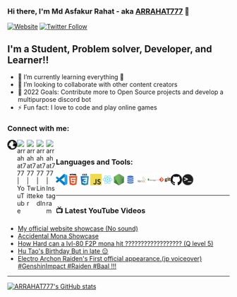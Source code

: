 ### Hi there, I'm Md Asfakur Rahat - aka [ARRAHAT777][website] 👋 

[![Website](https://img.shields.io/website?label=arrahat777gaming.com&style=for-the-badge&url=https%3A%2F%2Farrahat777gaming.000webhostapp.com/)](https://ar-rahat.github.io/arrahat777gaming/)
[![Twitter Follow](https://img.shields.io/twitter/follow/arrahat777?color=1DA1F2&logo=twitter&style=for-the-badge)](https://twitter.com/intent/follow?original_referer=https%3A%2F%2Fgithub.com%2Farrahat777&screen_name=arrahat777)

## I'm a Student, Problem solver, Developer, and Learner!!

- 🌱 I’m currently learning everything 🤣
- 👯 I’m looking to collaborate with other content creators
- 🥅 2022 Goals: Contribute more to Open Source projects and develop a multipurpose discord bot
- ⚡ Fun fact: I love to code and play online games

### Connect with me:

[<img align="left" alt="arrahat777.com" width="22px" src="https://raw.githubusercontent.com/iconic/open-iconic/master/svg/globe.svg" />][website]
[<img align="left" alt="arrahat777 | YouTube" width="22px" src="https://cdn.jsdelivr.net/npm/simple-icons@v3/icons/youtube.svg" />][youtube]
[<img align="left" alt="arrahat777 | Twitter" width="22px" src="https://cdn.jsdelivr.net/npm/simple-icons@v3/icons/twitter.svg" />][twitter]
[<img align="left" alt="arrahat777 | LinkedIn" width="22px" src="https://cdn.jsdelivr.net/npm/simple-icons@v3/icons/linkedin.svg" />][linkedin]
[<img align="left" alt="arrahat777 | Instagram" width="22px" src="https://cdn.jsdelivr.net/npm/simple-icons@v3/icons/instagram.svg" />][instagram]

<br />

### Languages and Tools:

[<img align="left" alt="Visual Studio Code" width="26px" src="https://raw.githubusercontent.com/github/explore/80688e429a7d4ef2fca1e82350fe8e3517d3494d/topics/visual-studio-code/visual-studio-code.png" />][Vscode]
[<img align="left" alt="HTML5" width="26px" src="https://raw.githubusercontent.com/github/explore/80688e429a7d4ef2fca1e82350fe8e3517d3494d/topics/html/html.png" />][HTML5]
[<img align="left" alt="CSS3" width="26px" src="https://raw.githubusercontent.com/github/explore/80688e429a7d4ef2fca1e82350fe8e3517d3494d/topics/css/css.png" />][CSS3]
[<img align="left" alt="JavaScript" width="26px" src="https://raw.githubusercontent.com/github/explore/80688e429a7d4ef2fca1e82350fe8e3517d3494d/topics/javascript/javascript.png" />][JS]
[<img align="left" alt="React" width="26px" src="https://raw.githubusercontent.com/github/explore/80688e429a7d4ef2fca1e82350fe8e3517d3494d/topics/react/react.png" />][Reactjs]
[<img align="left" alt="Node.js" width="26px" src="https://raw.githubusercontent.com/github/explore/80688e429a7d4ef2fca1e82350fe8e3517d3494d/topics/nodejs/nodejs.png" />][Nodejs]
[<img align="left" alt="SQL" width="26px" src="https://raw.githubusercontent.com/github/explore/80688e429a7d4ef2fca1e82350fe8e3517d3494d/topics/sql/sql.png" />][SQL]
[<img align="left" alt="MySQL" width="26px" src="https://raw.githubusercontent.com/github/explore/80688e429a7d4ef2fca1e82350fe8e3517d3494d/topics/mysql/mysql.png" />][MySql]
[<img align="left" alt="MongoDB" width="26px" src="https://raw.githubusercontent.com/github/explore/80688e429a7d4ef2fca1e82350fe8e3517d3494d/topics/mongodb/mongodb.png" />][MongoDB]
[<img align="left" alt="Git" width="26px" src="https://raw.githubusercontent.com/github/explore/80688e429a7d4ef2fca1e82350fe8e3517d3494d/topics/git/git.png" />][Git]
[<img align="left" alt="GitHub" width="26px" src="https://raw.githubusercontent.com/github/explore/78df643247d429f6cc873026c0622819ad797942/topics/github/github.png" />][Github]
[<img align="left" alt="Terminal" width="26px" src="https://raw.githubusercontent.com/github/explore/80688e429a7d4ef2fca1e82350fe8e3517d3494d/topics/terminal/terminal.png" />][Terminal]

<br />
<br />

---

### 📺 Latest YouTube Videos

<!-- YOUTUBE:START -->
- [My official website showcase &lpar;No sound&rpar;](https://www.youtube.com/watch?v=-HNXwTptMYA)
- [Accidental Mona Showcase](https://www.youtube.com/watch?v=aqcmhLzyPlY)
- [How Hard can a lvl-80 F2P mona hit ?????????????????? &lpar;Q level 5&rpar;](https://www.youtube.com/watch?v=Zvz8DXJxNZ8)
- [Hu Tao&#39;s Birthday But in late 😑](https://www.youtube.com/watch?v=fhO4yYRZOTQ)
- [Electro Archon Raiden&#39;s First official appearance.&lpar;jp voiceover&rpar; #GenshinImpact #Raiden #Baal !!!](https://www.youtube.com/watch?v=dUd4fvTjwRQ)
<!-- YOUTUBE:END -->

---

[![ARRAHAT777's GitHub stats](https://github-readme-stats.vercel.app/api?username=AR-Rahat&count_private=true&show_icons=true&theme=tokyonight)][linkedin]

[website]: https://ar-rahat.github.io/arrahat777gaming/
[twitter]: https://twitter.com/arrahat777
[youtube]: https://www.youtube.com/channel/UCn0UHBcjhD7yKU6Nx77s9DQ
[instagram]: https://www.instagram.com/arrahat7/
[linkedin]: https://www.linkedin.com/in/arrahat777/
[Vscode]: https://code.visualstudio.com/download
[HTML5]: https://en.wikipedia.org/wiki/HTML5
[CSS3]: https://en.wikipedia.org/wiki/CSS
[JS]: https://en.wikipedia.org/wiki/JavaScript
[Reactjs]: https://reactjs.org/
[Nodejs]: https://nodejs.org/en/download/
[SQL]: https://en.wikipedia.org/wiki/SQL
[MySql]: https://www.mysql.com/downloads/
[MongoDB]: https://docs.mongodb.com/
[Git]: https://git-scm.com/
[Github]: https://github.com/
[Terminal]: https://en.wikipedia.org/wiki/Terminal
